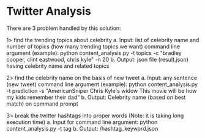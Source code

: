 # Twitter Analysis
There are 3 problem handled by this solution:  

1> find the trending topics about celebrity
	a. Input:  list of celebrity name and number of topics (how many trending topics we want)
     command line argument (example): python content_analysis.py -t topics -c "bradley cooper, clint eastwood, chris kyle" -n 20
	b. Output: json file (result.json) having celebrity name and related topics

2> find the celebrity name on the basis of new tweet
	a. Input: any sentence (new tweet)
	command line argument (example): python content_analysis.py -t prediction -s "AmericanSniper Chris Kyle's widow This movie will be how 	my kids remember their dad“
	b.  Output: Celebrity name (based on best match) on command prompt 

3> break the twitter hashtags into proper words (Note: it is taking long execution time)
	a. Input for command line argument: python content_analysis.py -t tag
	b. Output: /hashtag_keyword.json
